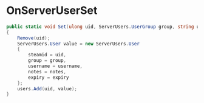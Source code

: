 <Badge type="danger" text="Carbon Compatible"/><Badge type="warning" text="Oxide Compatible"/>
# OnServerUserSet
```csharp
public static void Set(ulong uid, ServerUsers.UserGroup group, string username, string notes, long expiry = -1L)
{
	Remove(uid);
	ServerUsers.User value = new ServerUsers.User
	{
		steamid = uid,
		group = group,
		username = username,
		notes = notes,
		expiry = expiry
	};
	users.Add(uid, value);
}

```
